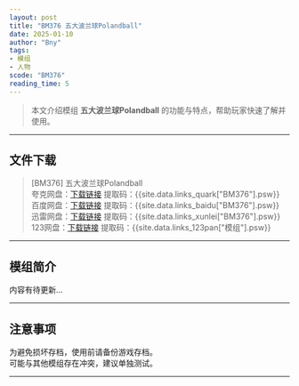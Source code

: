 ```yaml
---
layout: post
title: "BM376 五大波兰球Polandball"
date: 2025-01-10
author: "Bny"
tags: 
- 模组
- 人物
scode: "BM376"
reading_time: 5
---
```


> 本文介绍模组 **五大波兰球Polandball** 的功能与特点，帮助玩家快速了解并使用。

---

## 文件下载

> [BM376] 五大波兰球Polandball  
夸克网盘：[下载链接]({{site.data.links_quark["BM376"].url}}) 提取码：{{site.data.links_quark["BM376"].psw}}  
百度网盘：[下载链接]({{site.data.links_baidu["BM376"].url}}) 提取码：{{site.data.links_baidu["BM376"].psw}}  
迅雷网盘：[下载链接]({{site.data.links_xunlei["BM376"].url}}) 提取码：{{site.data.links_xunlei["BM376"].psw}}  
123网盘：[下载链接]({{site.data.links_123pan["模组"].url}}) 提取码：{{site.data.links_123pan["模组"].psw}}  

---

## 模组简介

>  
内容有待更新...  

---

## 注意事项

>  
为避免损坏存档，使用前请备份游戏存档。  
可能与其他模组存在冲突，建议单独测试。  

---

